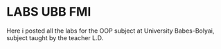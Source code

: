 # LABS UBB FMI
Here i posted all the labs for the OOP subject at University Babes-Bolyai, subject taught by the teacher L.D.
